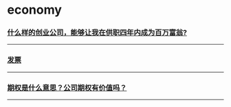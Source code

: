 economy
=======

### [什么样的创业公司，能够让我在供职四年内成为百万富翁?](hire-for-millionaire)

---

### [发票](invoice)

---

### [期权是什么意思？公司期权有价值吗？](option)

---
